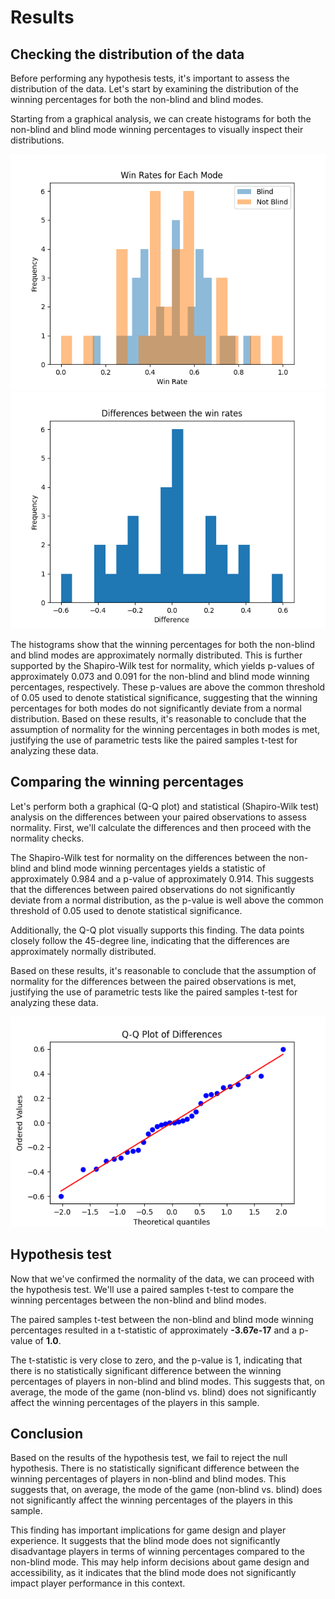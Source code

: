 # Results

## Checking the distribution of the data

Before performing any hypothesis tests, it's important to assess the distribution of the data. Let's start by examining the distribution of the winning percentages for both the non-blind and blind modes.

Starting from a graphical analysis, we can create histograms for both the non-blind and blind mode winning percentages to visually inspect their distributions.

![Histograms](plots/win_rates.png)
![Histograms](plots/differences.png)

The histograms show that the winning percentages for both the non-blind and blind modes are approximately normally distributed. This is further supported by the Shapiro-Wilk test for normality, which yields p-values of approximately 0.073 and 0.091 for the non-blind and blind mode winning percentages, respectively. These p-values are above the common threshold of 0.05 used to denote statistical significance, suggesting that the winning percentages for both modes do not significantly deviate from a normal distribution.
Based on these results, it's reasonable to conclude that the assumption of normality for the winning percentages in both modes is met, justifying the use of parametric tests like the paired samples t-test for analyzing these data.

## Comparing the winning percentages

Let's perform both a graphical (Q-Q plot) and statistical (Shapiro-Wilk test) analysis on the differences between your paired observations to assess normality. First, we'll calculate the differences and then proceed with the normality checks.

The Shapiro-Wilk test for normality on the differences between the non-blind and blind mode winning percentages yields a statistic of approximately 0.984 and a p-value of approximately 0.914. This suggests that the differences between paired observations do not significantly deviate from a normal distribution, as the p-value is well above the common threshold of 0.05 used to denote statistical significance.

Additionally, the Q-Q plot visually supports this finding. The data points closely follow the 45-degree line, indicating that the differences are approximately normally distributed.

Based on these results, it's reasonable to conclude that the assumption of normality for the differences between the paired observations is met, justifying the use of parametric tests like the paired samples t-test for analyzing these data.

![Q-Q Plot](plots/qq_plot.png)

## Hypothesis test

Now that we've confirmed the normality of the data, we can proceed with the hypothesis test. We'll use a paired samples t-test to compare the winning percentages between the non-blind and blind modes.

The paired samples t-test between the non-blind and blind mode winning percentages resulted in a t-statistic of approximately **-3.67e-17** and a p-value of **1.0**.

The t-statistic is very close to zero, and the p-value is 1, indicating that there is no statistically significant difference between the winning percentages of players in non-blind and blind modes. This suggests that, on average, the mode of the game (non-blind vs. blind) does not significantly affect the winning percentages of the players in this sample.

## Conclusion

Based on the results of the hypothesis test, we fail to reject the null hypothesis. There is no statistically significant difference between the winning percentages of players in non-blind and blind modes. This suggests that, on average, the mode of the game (non-blind vs. blind) does not significantly affect the winning percentages of the players in this sample.

This finding has important implications for game design and player experience. It suggests that the blind mode does not significantly disadvantage players in terms of winning percentages compared to the non-blind mode. This may help inform decisions about game design and accessibility, as it indicates that the blind mode does not significantly impact player performance in this context.

